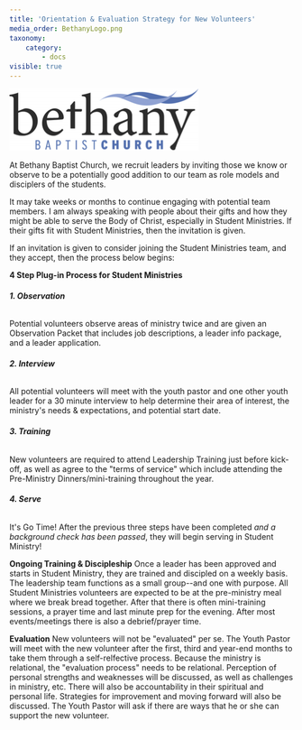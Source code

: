 ```yaml
---
title: 'Orientation & Evaluation Strategy for New Volunteers'
media_order: BethanyLogo.png
taxonomy:
    category:
        - docs
visible: true
---
```


![alt-text](BethanyLogo.png "bethany baptist church logo")

At Bethany Baptist Church, we recruit leaders by inviting those we know or observe to be a potentially good addition to our team as role models and disciplers of the students. 

It may take weeks or months to continue engaging with potential team members. I am always speaking with people about their gifts and how they might be able to serve the Body of Christ, especially in Student Ministries. If their gifts fit with Student Ministries, then the invitation is given. 

If an invitation is given to consider joining the Student Ministries team, and they accept, then the process below begins: 

**4 Step Plug-in Process for Student Ministries**
###### **1.	Observation**
Potential volunteers observe areas of ministry twice and are given an Observation Packet that includes job descriptions, a leader info package, and a leader application.
###### **2.	Interview** 
All potential volunteers will meet with the youth pastor and one other youth leader for a 30 minute interview to help determine their area of interest, the ministry's needs & expectations, and potential start date.
###### **3.	Training**
New volunteers are required to attend Leadership Training just before kick-off, as well as agree to the "terms of service" which include attending the Pre-Ministry Dinners/mini-training throughout the year.
###### **4.	Serve**
It's Go Time! After the previous three steps have been completed _and a background check has been passed_, they will begin serving in Student Ministry!

**Ongoing Training & Discipleship**
Once a leader has been approved and starts in Student Ministry, they are trained and discipled on a weekly basis. The leadership team functions as a small group--and one with purpose. All Student Ministries volunteers are expected to be at the pre-ministry meal where we break bread together. After that there is often mini-training sessions, a prayer time and last minute prep for the evening. After most events/meetings there is also a debrief/prayer time. 

**Evaluation**
New volunteers will not be "evaluated" per se. The Youth Pastor will meet with the new volunteer after the first, third and year-end months to take them through a self-relfective process. Because the ministry is relational, the "evaluation process" needs to be relational. Perception of personal strengths and weaknesses will be discussed, as well as challenges in ministry, etc. There will also be accountability in their spiritual and personal life. Strategies for improvement and moving forward will also be discussed. The Youth Pastor will ask if there are ways that he or she can support the new volunteer. 


